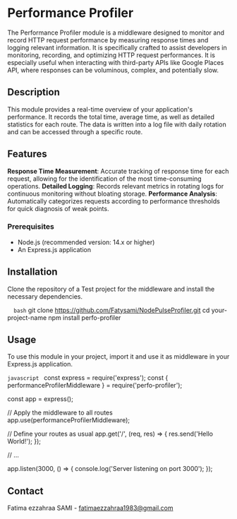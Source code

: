 # Performance Profiler

The Performance Profiler module is a middleware designed to monitor and record HTTP request performance by measuring response times and logging relevant information. It is specifically crafted to assist developers in monitoring, recording, and optimizing HTTP request performances. It is especially useful when interacting with third-party APIs like Google Places API, where responses can be voluminous, complex, and potentially slow.

## Description

This module provides a real-time overview of your application's performance. It records the total time, average time, as well as detailed statistics for each route. The data is written into a log file with daily rotation and can be accessed through a specific route.

## Features

**Response Time Measurement**: Accurate tracking of response time for each request, allowing for the identification of the most time-consuming operations.
**Detailed Logging**: Records relevant metrics in rotating logs for continuous monitoring without bloating storage.
**Performance Analysis**: Automatically categorizes requests according to performance thresholds for quick diagnosis of weak points.

### Prerequisites

- Node.js (recommended version: 14.x or higher)
- An Express.js application

## Installation

Clone the repository of a Test project for the middleware and install the necessary dependencies.

```   bash ``` 
git clone https://github.com/Fatysami/NodePulseProfiler.git
cd your-project-name
npm install perfo-profiler

## Usage

To use this module in your project, import it and use it as middleware in your Express.js application.

```javascript ``` 
const express = require('express');
const { performanceProfilerMiddleware } = require('perfo-profiler');

const app = express();

// Apply the middleware to all routes
app.use(performanceProfilerMiddleware);

// Define your routes as usual
app.get('/', (req, res) => {
  res.send('Hello World!');
});

// ...

app.listen(3000, () => {
  console.log('Server listening on port 3000');
});

## Contact
Fatima ezzahraa SAMI - fatimaezzahraa1983@gmail.com